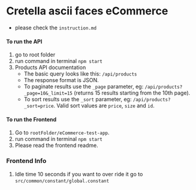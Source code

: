 # Cretella ascii faces eCommerce

- please check the `instruction.md`

#### To run the API

1. go to root folder
2. run command in terminal `npm start`
3. Products API documentation
   - The basic query looks like this: `/api/products`
   - The response format is JSON.
   - To paginate results use the `_page` parameter, eg: `/api/products?_page=10&_limit=15` (returns 15 results starting from the 10th page).
   - To sort results use the `_sort` parameter, eg: `/api/products?_sort=price`. Valid sort values are `price`, `size` and `id`.

#### To run the Frontend

1. Go to `rootFolder/eCommerce-test-app`.
2. run command in terminal `npm start`
3. Please read the frontend readme.

### Frontend Info

1. Idle time 10 seconds if you want to over ride it go to `src/common/constant/global.constant`
